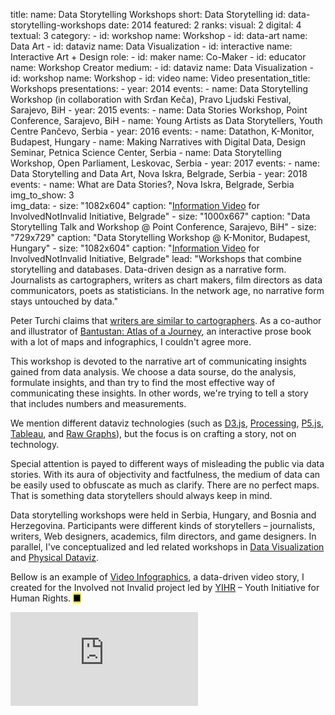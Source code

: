title: 
    name: Data Storytelling Workshops
    short: Data Storytelling
id: data-storytelling-workshops
date: 2014
featured: 2
ranks:
    visual: 2
    digital: 4
    textual: 3
category: 
    - id: workshop
      name: Workshop
    - id: data-art
      name: Data Art
    - id: dataviz
      name: Data Visualization
    - id: interactive
      name: Interactive Art + Design
role:
    - id: maker
      name: Co-Maker
    - id: educator
      name: Workshop Creator
medium:
    - id: dataviz
      name: Data Visualization
    - id: workshop
      name: Workshop
    - id: video
      name: Video
presentation_title: Workshops
presentations:
    - year: 2014
      events:
        - name: <span class='italic-style'>Data Storytelling Workshop</span> (in collaboration with Srđan Keča), Pravo Ljudski Festival, Sarajevo, BiH
    - year: 2015
      events:
        - name: <span class='italic-style'>Data Stories Workshop</span>, Point Conference, Sarajevo, BiH
        - name: <span class='italic-style'>Young Artists as Data Storytellers</span>, Youth Centre Pančevo, Serbia
    - year: 2016
      events:
        - name: <span class='italic-style'>Datathon</span>, K-Monitor, Budapest, Hungary
        - name: <span class='italic-style'>Making Narratives with Digital Data</span>, Design Seminar, Petnica Science Center, Serbia
        - name: <span class='italic-style'>Data Storytelling Workshop</span>, Open Parliament, Leskovac, Serbia
    - year: 2017
      events:
        - name: <span class='italic-style'>Data Storytelling and Data Art</span>, Nova Iskra, Belgrade, Serbia
    - year: 2018
      events:
        - name: <span class='italic-style'>What are Data Stories?</span>, Nova Iskra, Belgrade, Serbia
img_to_show: 3       
img_data:
    - size: "1082x604"
      caption: "<a href='https://www.youtube.com/watch?v=T2PH3liBbpo' target='_blank'>Information Video</a> for InvolvedNotInvalid Initiative, Belgrade"
    - size: "1000x667"
      caption: "Data Storytelling Talk and Workshop @ Point Conference, Sarajevo, BiH"
    - size: "729x729"
      caption: "Data Storytelling Workshop @ K-Monitor, Budapest, Hungary"
    - size: "1082x604"
      caption: "<a href='https://www.youtube.com/watch?v=T2PH3liBbpo' target='_blank'>Information Video</a> for InvolvedNotInvalid Initiative, Belgrade"
lead: "Workshops that combine storytelling and databases. Data-driven design as a narrative form. Journalists as cartographers, writers as chart makers, film directors as data communicators, poets as statisticians. In the network age, no narrative form stays untouched by data."

Peter Turchi claims that <a href='http://tupress.org/books/maps-of-the-imagination' target='_blank'>writers are similar to cartographers</a>. As a co-author and illustrator of <a href='/work/projects/bantustan-book'><span class='italic-style'>Bantustan: Atlas of a Journey</span></a>, an interactive prose book with a lot of maps and infographics, I couldn't agree more.

This workshop is devoted to the narrative art of communicating insights gained from data analysis. We choose a data sourse, do the analysis, formulate insights, and than try to find the most effective way of communicating these insights. In other words, we're trying to tell a story that includes numbers and measurements.

We mention different dataviz technologies (such as <a href='https://d3js.org/' target='_blank'>D3.js</a>, <a href='https://processing.org/' target='_blank'>Processing</a>, <a href='https://p5js.org/' target='_blank'>P5.js</a>, <a href='https://www.tableau.com/' target='_blank'>Tableau</a>, and <a href='https://rawgraphs.io/' target='_blank'>Raw Graphs</a>), but the focus is on crafting a story, not on technology.

Special attention is payed to different ways of misleading the public via data stories. With its aura of objectivity and factfulness, the medium of data can be easily used to obfuscate as much as clarify. There are no perfect maps. That is something data storytellers should always keep in mind.

Data storytelling workshops were held in Serbia, Hungary, and Bosnia and Herzegovina. Participants were different kinds of storytellers – journalists, writers, Web designers, academics, film directors, and game designers. In parallel, I've conceptualized and led related workshops in <a href='/work/projects/dataviz-workshops'>Data Visualization</a> and <a href='physical-dataviz-workshops'>Physical Dataviz</a>.  

Bellow is an example of <a href='https://www.youtube.com/watch?v=T2PH3liBbpo' target='_blank'>Video Infographics</a>, a data-driven video story, I created for the <span class='italic-style'>Involved not Invalid</span> project led by <a href='https://yihr.org/' target='_blank'>YIHR</a> – Youth Initiative for Human Rights. <mark>&#9632;</mark>

<iframe src="https://www.youtube.com/embed/T2PH3liBbpo?rel=0&amp;fs=0&amp;controls=0" frameborder="0" allow="accelerometer; autoplay; picture-in-picture" allowfullscreen></iframe>